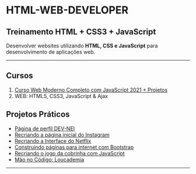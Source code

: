 # HTML-WEB-DEVELOPER
## Treinamento HTML + CSS3 + JavaScript

Desenvolver websites utilizando __HTML, CSS e JavaScript__ para desenvolvimento de aplicações web.
___
## Cursos
1. [Curso Web Moderno Completo com JavaScript 2021 + Projetos](https://github.com/DEV-NEI/HTML-WEB-DEVELOPER/tree/main/web-moderno-javascript)
1. WEB: HTML5, CSS3, JavaScript & Ajax

## Projetos Práticos
- [Página de perfil DEV-NEI](https://github.com/DEV-NEI/HTML-WEB-DEVELOPER/tree/main/curso-html5) 
- [Recriando a página inicial do Instagram](https://github.com/DEV-NEI/HTML-WEB-DEVELOPER/tree/main/clone-instagran)
- [Recriando a Interface do Netflix](https://github.com/DEV-NEI/HTML-WEB-DEVELOPER/tree/main/clone-netflix)
- [Construindo páginas para internet com Bootstrap](https://github.com/DEV-NEI/HTML-WEB-DEVELOPER/tree/main/aula_bootstrap)
- [Recriando o jogo da cobrinha com JavaScript](https://github.com/DEV-NEI/HTML-WEB-DEVELOPER/tree/main/game-snake)
- [Mão no Código: Loucademia](https://github.com/DEV-NEI/loucademia)
___


 
